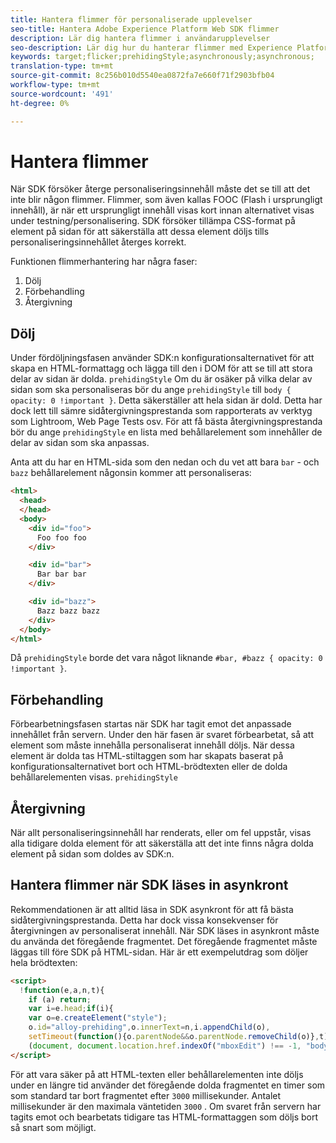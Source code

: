 ```yaml
---
title: Hantera flimmer för personaliserade upplevelser
seo-title: Hantera Adobe Experience Platform Web SDK flimmer
description: Lär dig hantera flimmer i användarupplevelser
seo-description: Lär dig hur du hanterar flimmer med Experience Platform Web SDK-egenskaper
keywords: target;flicker;prehidingStyle;asynchronously;asynchronous;
translation-type: tm+mt
source-git-commit: 8c256b010d5540ea0872fa7e660f71f2903bfb04
workflow-type: tm+mt
source-wordcount: '491'
ht-degree: 0%

---
```



# Hantera flimmer

När SDK försöker återge personaliseringsinnehåll måste det se till att det inte blir någon flimmer. Flimmer, som även kallas FOOC (Flash i ursprungligt innehåll), är när ett ursprungligt innehåll visas kort innan alternativet visas under testning/personalisering. SDK försöker tillämpa CSS-format på element på sidan för att säkerställa att dessa element döljs tills personaliseringsinnehållet återges korrekt.

Funktionen flimmerhantering har några faser:

1. Dölj
1. Förbehandling
1. Återgivning

## Dölj

Under fördöljningsfasen använder SDK:n konfigurationsalternativet för att skapa en HTML-formattagg och lägga till den i DOM för att se till att stora delar av sidan är dolda. `prehidingStyle` Om du är osäker på vilka delar av sidan som ska personaliseras bör du ange `prehidingStyle` till `body { opacity: 0 !important }`. Detta säkerställer att hela sidan är dold. Detta har dock lett till sämre sidåtergivningsprestanda som rapporterats av verktyg som Lightroom, Web Page Tests osv. För att få bästa återgivningsprestanda bör du ange `prehidingStyle` en lista med behållarelement som innehåller de delar av sidan som ska anpassas.

Anta att du har en HTML-sida som den nedan och du vet att bara `bar` - och `bazz` behållarelement någonsin kommer att personaliseras:

```html
<html>
  <head>
  </head>
  <body>
    <div id="foo">
      Foo foo foo
    </div>

    <div id="bar">
      Bar bar bar
    </div>

    <div id="bazz">
      Bazz bazz bazz
    </div>
  </body>
</html>
```

Då `prehidingStyle` borde det vara något liknande `#bar, #bazz { opacity: 0 !important }`.

## Förbehandling

Förbearbetningsfasen startas när SDK har tagit emot det anpassade innehållet från servern. Under den här fasen är svaret förbearbetat, så att element som måste innehålla personaliserat innehåll döljs. När dessa element är dolda tas HTML-stiltaggen som har skapats baserat på konfigurationsalternativet bort och HTML-brödtexten eller de dolda behållarelementen visas. `prehidingStyle`

## Återgivning

När allt personaliseringsinnehåll har renderats, eller om fel uppstår, visas alla tidigare dolda element för att säkerställa att det inte finns några dolda element på sidan som doldes av SDK:n.

## Hantera flimmer när SDK läses in asynkront

Rekommendationen är att alltid läsa in SDK asynkront för att få bästa sidåtergivningsprestanda. Detta har dock vissa konsekvenser för återgivningen av personaliserat innehåll. När SDK läses in asynkront måste du använda det föregående fragmentet. Det föregående fragmentet måste läggas till före SDK på HTML-sidan. Här är ett exempelutdrag som döljer hela brödtexten:

```html
<script>
  !function(e,a,n,t){
    if (a) return;
    var i=e.head;if(i){
    var o=e.createElement("style");
    o.id="alloy-prehiding",o.innerText=n,i.appendChild(o),
    setTimeout(function(){o.parentNode&&o.parentNode.removeChild(o)},t)}}
    (document, document.location.href.indexOf("mboxEdit") !== -1, "body { opacity: 0 !important }", 3000);
</script>
```

För att vara säker på att HTML-texten eller behållarelementen inte döljs under en längre tid använder det föregående dolda fragmentet en timer som som standard tar bort fragmentet efter `3000` millisekunder. Antalet millisekunder är den maximala väntetiden `3000` . Om svaret från servern har tagits emot och bearbetats tidigare tas HTML-formattaggen som döljs bort så snart som möjligt.
